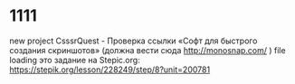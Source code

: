# 1111
new project
CsssrQuest - Проверка ссылки «Софт для быстрого создания скриншотов» (должна вести сюда http://monosnap.com/ )
file loading это задание на Stepic.org: https://stepik.org/lesson/228249/step/8?unit=200781
